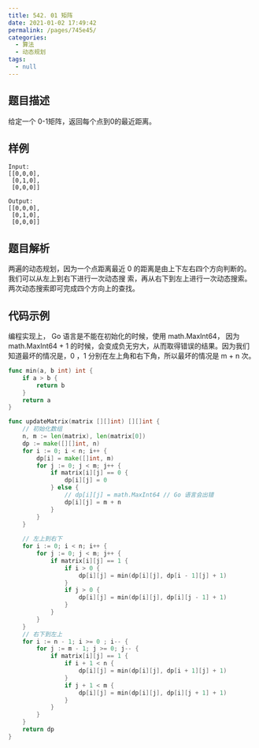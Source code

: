 ```yaml
---
title: 542. 01 矩阵
date: 2021-01-02 17:49:42
permalink: /pages/745e45/
categories: 
  - 算法
  - 动态规划
tags: 
  - null
---
```


## 题目描述

给定一个 0-1矩阵，返回每个点到0的最近距离。

## 样例

```
Input:
[[0,0,0],
 [0,1,0],
 [0,0,0]]

Output:
[[0,0,0],
 [0,1,0],
 [0,0,0]]
```

## 题目解析

两遍的动态规划，因为一个点距离最近 0 的距离是由上下左右四个方向判断的。我们可以从左上到右下进行一次动态搜 索，再从右下到左上进行一次动态搜索。两次动态搜索即可完成四个方向上的查找。

## 代码示例

编程实现上， Go 语言是不能在初始化的时候，使用 math.MaxInt64， 因为math.MaxInt64 + 1 的时候，会变成负无穷大，从而取得错误的结果。因为我们知道最坏的情况是，0 ，1 分别在左上角和右下角，所以最坏的情况是 m + n 次。

```go
func min(a, b int) int {
    if a > b {
        return b
    }
    return a 
}

func updateMatrix(matrix [][]int) [][]int {
    // 初始化数组
    n, m := len(matrix), len(matrix[0])
    dp := make([][]int, n)
    for i := 0; i < n; i++ {
        dp[i] = make([]int, m)
        for j := 0; j < m; j++ {
            if matrix[i][j] == 0 {
                dp[i][j] = 0  
            } else {
                // dp[i][j] = math.MaxInt64 // Go 语言会出错
                dp[i][j] = m + n
            }
        }
    }
   
    // 左上到右下
    for i := 0; i < n; i++ {
        for j := 0; j < m; j++ {
            if matrix[i][j] == 1 {
                if i > 0 {
                    dp[i][j] = min(dp[i][j], dp[i - 1][j] + 1)
                }
                if j > 0 {
                    dp[i][j] = min(dp[i][j], dp[i][j - 1] + 1)
                }
            }
        }
    }
    // 右下到左上
    for i := n - 1; i >= 0 ; i-- {
        for j := m - 1; j >= 0; j-- {
            if matrix[i][j] == 1 {
                if i + 1 < n {
                    dp[i][j] = min(dp[i][j], dp[i + 1][j] + 1)
                }
                if j + 1 < m {
                    dp[i][j] = min(dp[i][j], dp[i][j + 1] + 1)
                }
            }
        }
    }
    return dp
}
```

